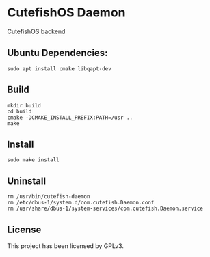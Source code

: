 # CutefishOS Daemon

CutefishOS backend

## Ubuntu Dependencies:

```shell
sudo apt install cmake libqapt-dev
```

## Build

```shell
mkdir build
cd build
cmake -DCMAKE_INSTALL_PREFIX:PATH=/usr ..
make
```

## Install

```shell
sudo make install
```

## Uninstall

```shell
rm /usr/bin/cutefish-daemon
rm /etc/dbus-1/system.d/com.cutefish.Daemon.conf
rm /usr/share/dbus-1/system-services/com.cutefish.Daemon.service
```

## License

This project has been licensed by GPLv3.
